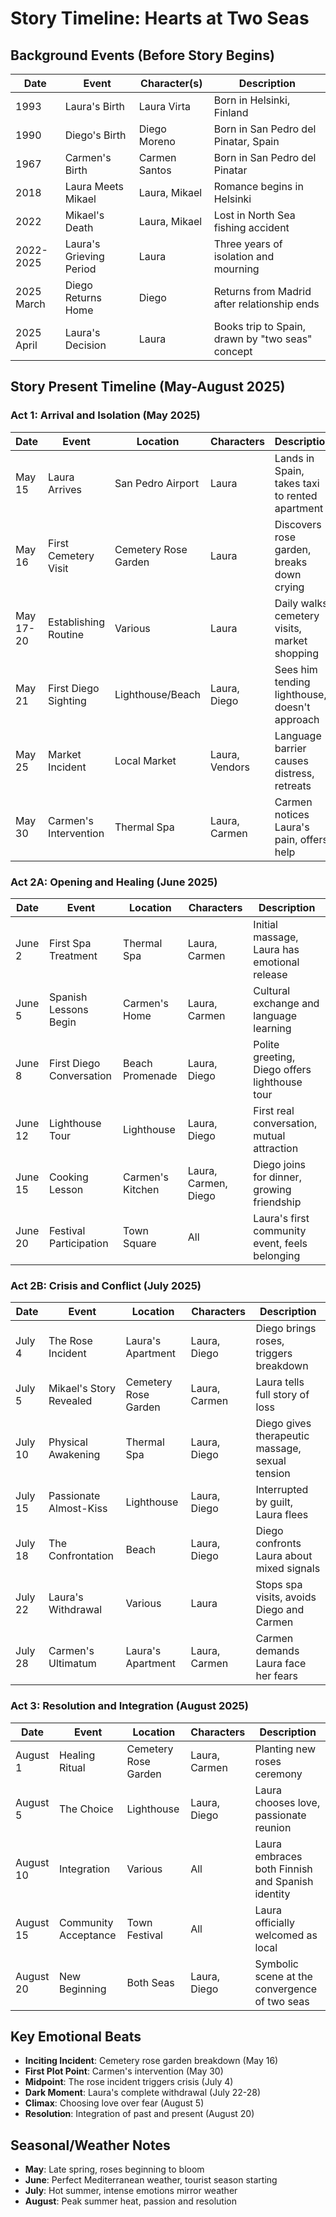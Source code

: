# Story Timeline: Hearts at Two Seas

## Background Events (Before Story Begins)

| Date | Event | Character(s) | Description |
|------|-------|--------------|-------------|
| 1993 | Laura's Birth | Laura Virta | Born in Helsinki, Finland |
| 1990 | Diego's Birth | Diego Moreno | Born in San Pedro del Pinatar, Spain |
| 1967 | Carmen's Birth | Carmen Santos | Born in San Pedro del Pinatar |
| 2018 | Laura Meets Mikael | Laura, Mikael | Romance begins in Helsinki |
| 2022 | Mikael's Death | Laura, Mikael | Lost in North Sea fishing accident |
| 2022-2025 | Laura's Grieving Period | Laura | Three years of isolation and mourning |
| 2025 March | Diego Returns Home | Diego | Returns from Madrid after relationship ends |
| 2025 April | Laura's Decision | Laura | Books trip to Spain, drawn by "two seas" concept |

## Story Present Timeline (May-August 2025)

### Act 1: Arrival and Isolation (May 2025)

| Date | Event | Location | Characters | Description |
|------|-------|----------|------------|-------------|
| May 15 | Laura Arrives | San Pedro Airport | Laura | Lands in Spain, takes taxi to rented apartment |
| May 16 | First Cemetery Visit | Cemetery Rose Garden | Laura | Discovers rose garden, breaks down crying |
| May 17-20 | Establishing Routine | Various | Laura | Daily walks, cemetery visits, market shopping |
| May 21 | First Diego Sighting | Lighthouse/Beach | Laura, Diego | Sees him tending lighthouse, doesn't approach |
| May 25 | Market Incident | Local Market | Laura, Vendors | Language barrier causes distress, retreats |
| May 30 | Carmen's Intervention | Thermal Spa | Laura, Carmen | Carmen notices Laura's pain, offers help |

### Act 2A: Opening and Healing (June 2025)

| Date | Event | Location | Characters | Description |
|------|-------|----------|------------|-------------|
| June 2 | First Spa Treatment | Thermal Spa | Laura, Carmen | Initial massage, Laura has emotional release |
| June 5 | Spanish Lessons Begin | Carmen's Home | Laura, Carmen | Cultural exchange and language learning |
| June 8 | First Diego Conversation | Beach Promenade | Laura, Diego | Polite greeting, Diego offers lighthouse tour |
| June 12 | Lighthouse Tour | Lighthouse | Laura, Diego | First real conversation, mutual attraction |
| June 15 | Cooking Lesson | Carmen's Kitchen | Laura, Carmen, Diego | Diego joins for dinner, growing friendship |
| June 20 | Festival Participation | Town Square | All | Laura's first community event, feels belonging |

### Act 2B: Crisis and Conflict (July 2025)

| Date | Event | Location | Characters | Description |
|------|-------|----------|------------|-------------|
| July 4 | The Rose Incident | Laura's Apartment | Laura, Diego | Diego brings roses, triggers breakdown |
| July 5 | Mikael's Story Revealed | Cemetery Rose Garden | Laura, Carmen | Laura tells full story of loss |
| July 10 | Physical Awakening | Thermal Spa | Laura, Diego | Diego gives therapeutic massage, sexual tension |
| July 15 | Passionate Almost-Kiss | Lighthouse | Laura, Diego | Interrupted by guilt, Laura flees |
| July 18 | The Confrontation | Beach | Laura, Diego | Diego confronts Laura about mixed signals |
| July 22 | Laura's Withdrawal | Various | Laura | Stops spa visits, avoids Diego and Carmen |
| July 28 | Carmen's Ultimatum | Laura's Apartment | Laura, Carmen | Carmen demands Laura face her fears |

### Act 3: Resolution and Integration (August 2025)

| Date | Event | Location | Characters | Description |
|------|-------|----------|------------|-------------|
| August 1 | Healing Ritual | Cemetery Rose Garden | Laura, Carmen | Planting new roses ceremony |
| August 5 | The Choice | Lighthouse | Laura, Diego | Laura chooses love, passionate reunion |
| August 10 | Integration | Various | All | Laura embraces both Finnish and Spanish identity |
| August 15 | Community Acceptance | Town Festival | All | Laura officially welcomed as local |
| August 20 | New Beginning | Both Seas | Laura, Diego | Symbolic scene at the convergence of two seas |

## Key Emotional Beats

- **Inciting Incident**: Cemetery rose garden breakdown (May 16)
- **First Plot Point**: Carmen's intervention (May 30)
- **Midpoint**: The rose incident triggers crisis (July 4)
- **Dark Moment**: Laura's complete withdrawal (July 22-28)
- **Climax**: Choosing love over fear (August 5)
- **Resolution**: Integration of past and present (August 20)

## Seasonal/Weather Notes

- **May**: Late spring, roses beginning to bloom
- **June**: Perfect Mediterranean weather, tourist season starting
- **July**: Hot summer, intense emotions mirror weather
- **August**: Peak summer heat, passion and resolution
